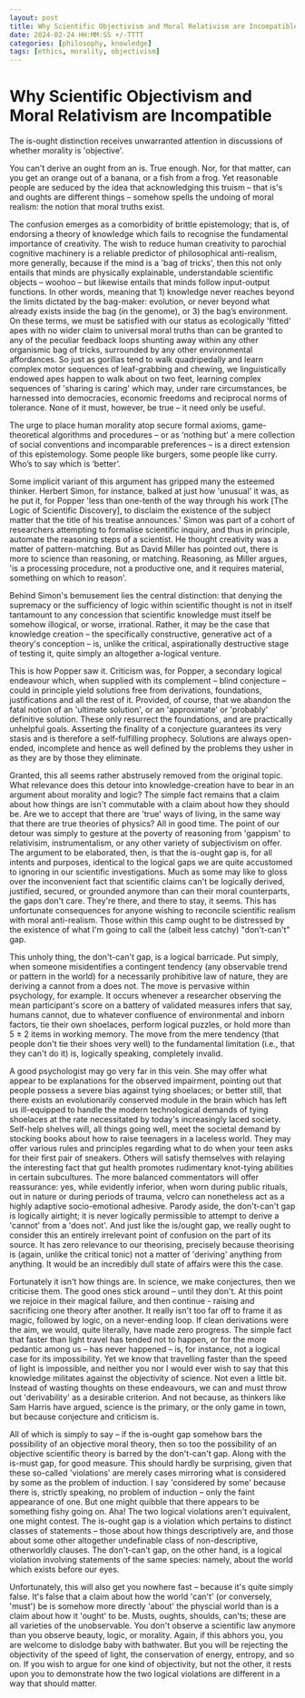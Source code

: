 ```yaml
---
layout: post
title: Why Scientific Objectivism and Moral Relativism are Incompatible
date: 2024-02-24 HH:MM:SS +/-TTTT
categories: [philosophy, knowledge]
tags: [ethics, morality, objectivism]
---
```


# Why Scientific Objectivism and Moral Relativism are Incompatible

The is-ought distinction receives unwarranted attention in discussions of whether morality is 'objective'.

You can't derive an ought from an is. True enough. Nor, for that matter, can you get an orange out of a banana, or a fish from a frog. Yet reasonable people are seduced by the idea that acknowledging this truism – that is's and oughts are different things – somehow spells the undoing of moral realism: the notion that moral truths exist.

The confusion emerges as a comorbidity of brittle epistemology; that is, of endorsing a theory of knowledge which fails to recognise the fundamental importance of creativity. The wish to reduce human creativity to parochial cognitive machinery is a reliable predictor of philosophical anti-realism, more generally, because if the mind is a 'bag of tricks', then this not only entails that minds are physically explainable, understandable scientific objects – woohoo – but likewise entails that minds follow input-output functions. In other words, meaning that 1) knowledge never reaches beyond the limits dictated by the bag-maker: evolution, or never beyond what already exists inside the bag (in the genome), or 3) the bag’s environment. On these terms, we must be satisfied with our status as ecologically 'fitted' apes with no wider claim to universal moral truths than can be granted to any of the peculiar feedback loops shunting away within any other organismic bag of tricks, surrounded by any other environmental affordances. So just as gorillas tend to walk quadripedally and learn complex motor sequences of leaf-grabbing and chewing, we linguistically endowed apes happen to walk about on two feet, learning complex sequences of 'sharing is caring' which may, under rare circumstances, be harnessed into democracies, economic freedoms and reciprocal norms of tolerance. None of it must, however, be true – it need only be useful.

The urge to place human morality atop secure formal axioms, game-theoretical algorithms and procedures – or as ‘nothing but’ a mere collection of social conventions and incomparable preferences – is a direct extension of this epistemology. Some people like burgers, some people like curry. Who’s to say which is ‘better’.

Some implicit variant of this argument has gripped many the esteemed thinker. Herbert Simon, for instance, balked at just how 'unusual' it was, as he put it, for Popper 'less than one-tenth of the way through his work [The Logic of Scientific Discovery], to disclaim the existence of the subject matter that the title of his treatise announces.' Simon was part of a cohort of researchers attempting to formalise scientific inquiry, and thus in principle, automate the reasoning steps of a scientist. He thought creativity was a matter of pattern-matching. But as David Miller has pointed out, there is more to science than reasoning, or matching. Reasoning, as Miller argues, 'is a processing procedure, not a productive one, and it requires material, something on which to reason'.

Behind Simon's bemusement lies the central distinction: that denying the supremacy or the sufficiency of logic within scientific thought is not in itself tantamount to any concession that scientific knowledge must itself be somehow illogical, or worse, irrational. Rather, it may be the case that knowledge creation – the specifically constructive, generative act of a theory's conception – is, unlike the critical, aspirationally destructive stage of testing it, quite simply an altogether a-logical venture.

This is how Popper saw it. Criticism was, for Popper, a secondary logical endeavour which, when supplied with its complement – blind conjecture – could in principle yield solutions free from derivations, foundations, justifications and all the rest of it.
Provided, of course, that we abandon the fatal notion of an 'ultimate solution', or an 'approximate' or 'probably' definitive solution. These only resurrect the foundations, and are practically unhelpful goals. Asserting the finality of a conjecture guarantees its very stasis and is therefore a self-fulfilling prophecy. Solutions are always open-ended, incomplete and hence as well defined by the problems they usher in as they are by those they eliminate.

Granted, this all seems rather abstrusely removed from the original topic. What relevance does this detour into knowledge-creation have to bear in an argument about morality and logic? The simple fact remains that a claim about how things are isn't commutable with a claim about how they should be. Are we to accept that there are 'true' ways of living, in the same way that there are true theories of physics? All in good time. The point of our detour was simply to gesture at the poverty of reasoning from 'gappism' to relativisim, instrumentalism, or any other variety of subjectivism on offer. The argument to be elaborated, then, is that the is-ought gap is, for all intents and purposes, identical to the logical gaps we are quite accustomed to ignoring in our scientific investigations. Much as some may like to gloss over the inconvenient fact that scientific claims can't be logically derived, justified, secured, or grounded anymore than can their moral counterparts, the gaps don't care. They're there, and there to stay, it seems. This has unfortunate consequences for anyone wishing to reconcile scientific realism with moral anti-realism. Those within this camp ought to be distressed by the existence of what I'm going to call the (albeit less catchy) "don't-can't" gap.

This unholy thing, the don't-can't gap, is a logical barricade. Put simply, when someone misidentifies a contingent tendency (any observable trend or pattern in the world) for a necessarily prohibitive law of nature, they are deriving a cannot from a does not. The move is pervasive within psychology, for example. It occurs whenever a researcher observing the mean participant's score on a battery of validated measures infers that say, humans cannot, due to whatever confluence of environmental and inborn factors, tie their own shoelaces, perform logical puzzles, or hold more than 5 ± 2 items in working memory. The move from the mere tendency (that people don't tie their shoes very well) to the fundamental limitation (i.e., that they can't do it) is, logically speaking, completely invalid.

A good psychologist may go very far in this vein. She may offer what appear to be explanations for the observed impairment, pointing out that people possess a severe bias against tying shoelaces; or better still, that there exists an evolutionarily conserved module in the brain which has left us ill-equipped to handle the modern technological demands of tying shoelaces at the rate necessitated by today's increasingly laced society. Self-help shelves will, all things going well, meet the societal demand by stocking books about how to raise teenagers in a laceless world. They may offer various rules and principles regarding what to do when your teen asks for their first pair of sneakers. Others will satisfy themselves with relaying the interesting fact that gut health promotes rudimentary knot-tying abilities in certain subcultures. The more balanced commentators will offer reassurance: yes, while evidently inferior, when worn during public rituals, out in nature or during periods of trauma, velcro can nonetheless act as a highly adaptive socio-emotional adhesive.
Parody aside, the don't-can't gap is logically airtight; it is never logically permissible to attempt to derive a 'cannot' from a 'does not'. And just like the is/ought gap, we really ought to consider this an entirely irrelevant point of confusion on the part of its source. It has zero relevance to our theorising, precisely because theorising is (again, unlike the critical tonic) not a matter of 'deriving' anything from anything. It would be an incredibly dull state of affairs were this the case.

Fortunately it isn't how things are. In science, we make conjectures, then we criticise them. The good ones stick around – until they don't. At this point we rejoice in their magical failure, and then continue - raising and sacrificing one theory after another. It really isn't too far off to frame it as magic, followed by logic, on a never-ending loop. If clean derivations were the aim, we would, quite literally, have made zero progress. The simple fact that faster than light travel has tended not to happen, or for the more pedantic among us – has never happened – is, for instance, not a logical case for its impossibility. Yet we know that travelling faster than the speed of light is impossible, and neither you nor I would ever wish to say that this knowledge militates against the objectivity of science. Not even a little bit. Instead of wasting thoughts on these endeavours, we can and must throw out 'derivability' as a desirable criterion. And not because, as thinkers like Sam Harris have argued, science is the primary, or the only game in town, but because conjecture and criticism is.

All of which is simply to say – if the is-ought gap somehow bars the possibility of an objective moral theory, then so too the possibility of an objective scientific theory is barred by the don't-can't gap. Along with the is-must gap, for good measure. This should hardly be surprising, given that these so-called 'violations' are merely cases mirroring what is considered by some as the problem of induction. I say 'considered by some' because there is, strictly speaking, no problem of induction – only the faint appearance of one.
But one might quibble that there appears to be something fishy going on. Aha! The two logical violations aren't equivalent, one might contest. The is-ought gap is a violation which pertains to distinct classes of statements – those about how things descriptively are, and those about some other altogether undefinable class of non-descriptive, otherworldly clauses. The don't-can't gap, on the other hand, is a logical violation involving statements of the same species: namely, about the world which exists before our eyes.

Unfortunately, this will also get you nowhere fast – because it's quite simply false. It's false that a claim about how the world 'can't' (or conversely, 'must') be is somehow more directly 'about' the physcial world than is a claim about how it 'ought' to be. Musts, oughts, shoulds, can'ts; these are all varieties of the unobservable. You don't observe a scientific law anymore than you observe beauty, logic, or morality. Again, if this abhors you, you are welcome to dislodge baby with bathwater. But you will be rejecting the objectivity of the speed of light, the conservation of energy, entropy, and so on. If you wish to argue for one kind of objectivity, but not the other, it rests upon you to demonstrate how the two logical violations are different in a way that should matter.
